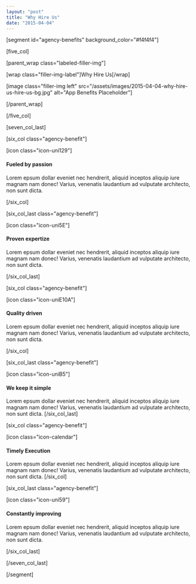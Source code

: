 ```yaml
---
layout: "post"
title: "Why Hire Us"
date: "2015-04-04"
---
```


[segment id="agency-benefits" background_color="#f4f4f4"]

[five_col]

[parent_wrap class="labeled-filler-img"]

[wrap class="filler-img-label"]Why Hire Us[/wrap]

[image class="filler-img left" src="/assets/images/2015-04-04-why-hire-us-hire-us-bg.jpg" alt="App Benefits Placeholder"]

[/parent_wrap]

[/five_col]

[seven_col_last]

[six_col class="agency-benefit"]

[icon class="icon-uni129"]

#### Fueled by passion

Lorem epsum dollar eveniet nec hendrerit, aliquid inceptos aliquip iure magnam nam donec!  Varius, venenatis laudantium ad vulputate architecto, non sunt dicta.

[/six_col]

[six_col_last class="agency-benefit"]

[icon class="icon-uni5E"]

#### Proven expertize

Lorem epsum dollar eveniet nec hendrerit, aliquid inceptos aliquip iure magnam nam donec!  Varius, venenatis laudantium ad vulputate architecto, non sunt dicta.

[/six_col_last]

[six_col class="agency-benefit"]

[icon class="icon-uniE10A"]

#### Quality driven

Lorem epsum dollar eveniet nec hendrerit, aliquid inceptos aliquip iure magnam nam donec!  Varius, venenatis laudantium ad vulputate architecto, non sunt dicta.

[/six_col]

[six_col_last class="agency-benefit"]

[icon class="icon-uniB5"]

#### We keep it simple

Lorem epsum dollar eveniet nec hendrerit, aliquid inceptos aliquip iure magnam nam donec!  Varius, venenatis laudantium ad vulputate architecto, non sunt dicta.
[/six_col_last]

[six_col class="agency-benefit"]

[icon class="icon-calendar"]

#### Timely Execution

Lorem epsum dollar eveniet nec hendrerit, aliquid inceptos aliquip iure magnam nam donec!  Varius, venenatis laudantium ad vulputate architecto, non sunt dicta.
[/six_col]

[six_col_last class="agency-benefit"]

[icon class="icon-uni59"]

#### Constantly improving

Lorem epsum dollar eveniet nec hendrerit, aliquid inceptos aliquip iure magnam nam donec!  Varius, venenatis laudantium ad vulputate architecto, non sunt dicta.

[/six_col_last]

[/seven_col_last]

[/segment]
